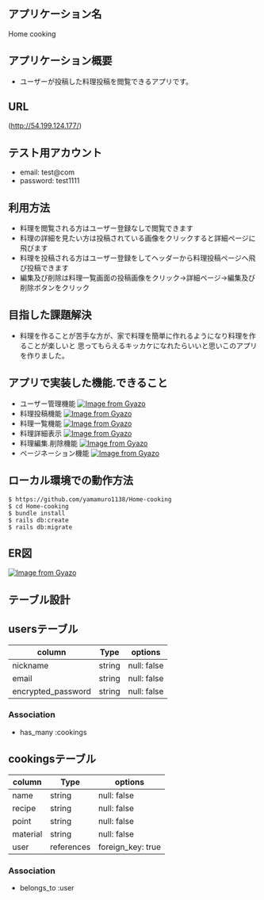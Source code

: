 ## アプリケーション名
Home cooking

## アプリケーション概要
- ユーザーが投稿した料理投稿を閲覧できるアプリです。

## URL
(http://54.199.124.177/)
## テスト用アカウント
- email:     test@com
- password:  test1111

## 利用方法
- 料理を閲覧される方はユーザー登録なしで閲覧できます
- 料理の詳細を見たい方は投稿されている画像をクリックすると詳細ページに飛びます
- 料理を投稿される方はユーザー登録をしてヘッダーから料理投稿ページへ飛び投稿できます
- 編集及び削除は料理一覧画面の投稿画像をクリック→詳細ページ→編集及び削除ボタンをクリック

## 目指した課題解決
- 料理を作ることが苦手な方が、家で料理を簡単に作れるようになり料理を作ることが楽しいと
思ってもらえるキッカケになれたらいいと思いこのアプリを作りました。

## アプリで実装した機能.できること
- ユーザー管理機能
[![Image from Gyazo](https://i.gyazo.com/1412e043b534ad9d9b1e1c9124836b7b.jpg)](https://gyazo.com/1412e043b534ad9d9b1e1c9124836b7b)
- 料理投稿機能
[![Image from Gyazo](https://i.gyazo.com/e3ee7148fb6bc5d7c92918d443a9927c.png)](https://gyazo.com/e3ee7148fb6bc5d7c92918d443a9927c)
- 料理一覧機能
[![Image from Gyazo](https://i.gyazo.com/acff9abdf90551d9ec57cc8a0f53f1b0.jpg)](https://gyazo.com/acff9abdf90551d9ec57cc8a0f53f1b0)
- 料理詳細表示
[![Image from Gyazo](https://i.gyazo.com/fb28fb2471f05536c25b8a0f9b664b75.jpg)](https://gyazo.com/fb28fb2471f05536c25b8a0f9b664b75)
- 料理編集.削除機能
[![Image from Gyazo](https://i.gyazo.com/0f44ac5c480d92d6b9619d6737d37e48.jpg)](https://gyazo.com/0f44ac5c480d92d6b9619d6737d37e48)
- ページネーション機能
[![Image from Gyazo](https://i.gyazo.com/d3cafef68c6a86cf9eb328ddf620d2df.jpg)](https://gyazo.com/d3cafef68c6a86cf9eb328ddf620d2df)

## ローカル環境での動作方法
`$ https://github.com/yamamuro1138/Home-cooking`  
`$ cd Home-cooking`  
`$ bundle install`  
`$ rails db:create`  
`$ rails db:migrate`  

## ER図
[![Image from Gyazo](https://i.gyazo.com/9af27f2d7e498280a875f992cc0d7477.png)](https://gyazo.com/9af27f2d7e498280a875f992cc0d7477)

## テーブル設計

## usersテーブル

|column             |Type    |options    |
|-------------------|--------|-----------|
|nickname           |string  |null: false|
|email              |string  |null: false|
|encrypted_password |string  |null: false|

### Association

- has_many :cookings

## cookingsテーブル

|column     |Type      |options          |
|-----------|----------|-----------------|
|name       |string    |null: false      |
|recipe     |string    |null: false      |
|point      |string    |null: false      |
|material   |string    |null: false      |
|user       |references|foreign_key: true|

### Association

- belongs_to :user